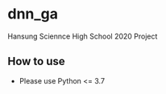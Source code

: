 dnn_ga
=============

Hansung Sciennce High School 2020 Project

## How to use
* Please use Python <= 3.7
